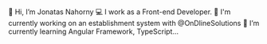 👋 Hi, I’m Jonatas Nahorny
💻 I work as a Front-end Developer.
🌱 I'm currently working on an establishment system with @OnDlineSolutions
🎈 I’m currently learning Angular Framework, TypeScript...


<!---
jonatasnahorny/jonatasnahorny is a ✨ special ✨ repository because its `README.md` (this file) appears on your GitHub profile.
You can click the Preview link to take a look at your changes.
--->
